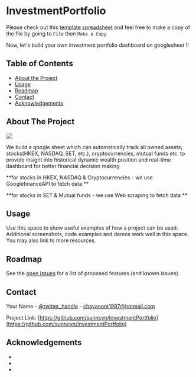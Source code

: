 # InvestmentPortfolio
Please check out this [template spreadsheet](https://docs.google.com/spreadsheets/d/1w3R4SSCoHAxi5tc2f4QI8hnFmzJQpaBJSzW_MJ-WYmI/edit?usp=sharing)
and feel free to make a copy of the file by going to `File` then `Make a Copy` 

Now, let's build your own investment portfolio dashboard on googlesheet !! 

<!-- TABLE OF CONTENTS -->
## Table of Contents

* [About the Project](#about-the-project)
* [Usage](#usage)
* [Roadmap](#roadmap)
* [Contact](#contact)
* [Acknowledgements](#acknowledgements)



<!-- ABOUT THE PROJECT -->
## About The Project

![](figures/overview_screenshot.png)

We build a google sheet which can automatically track all owned assets; stocks(HKEX, NASDAQ, SET, etc.), cryptocurrencies, mutual funds etc. to provide insight into historical dynamic wealth position and real-time dashboard for better financial decision making

**for stocks in HKEX, NASDAQ & Cryptocurrencies - we use GooglefinanceAPI to fetch data **

**for stocks in SET & Mutual funds - we use Web scraping to fetch data **

<!-- USAGE EXAMPLES -->
## Usage

Use this space to show useful examples of how a project can be used. Additional screenshots, code examples and demos work well in this space. You may also link to more resources.



<!-- ROADMAP -->
## Roadmap

See the [open issues](https://github.com/sunncyn/InvestmentPortfolio/issues) for a list of proposed features (and known issues).




<!-- CONTACT -->
## Contact

Your Name - [@twitter_handle](https://twitter.com/twitter_handle) - chayanont1997@hotmail.com

Project Link: [https://github.com/sunncyn/InvestmentPortfolio](https://github.com/sunncyn/InvestmentPortfolio)



<!-- ACKNOWLEDGEMENTS -->
## Acknowledgements

* []()
* []()
* []()





<!-- MARKDOWN LINKS & IMAGES -->
<!-- https://www.markdownguide.org/basic-syntax/#reference-style-links -->
[product-screenshot]: images/screenshot.png
